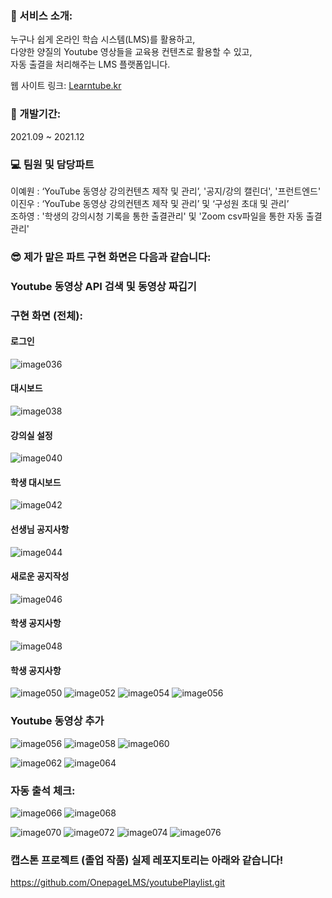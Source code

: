 ### 🎤 서비스 소개:
누구나 쉽게 온라인 학습 시스템(LMS)를 활용하고, <br/>
다양한 양질의 Youtube 영상들을 교육용 컨텐츠로 활용할 수 있고, <br/>
자동 출결을 처리해주는 LMS 플랫폼입니다. 

웹 사이트 링크: <a href="https://learntube.kr/login/signin"> Learntube.kr </a>

### 📅 개발기간:
<p> 2021.09 ~ 2021.12 </p>

### 💻 팀원 및 담당파트
이예원 : ‘YouTube 동영상 강의컨텐츠 제작 및 관리’, '공지/강의 캘린더', '프런트엔드' <br/>
이진우 : ‘YouTube 동영상 강의컨텐츠 제작 및 관리’ 및 ‘구성원 초대 및 관리’<br/>
조하영 : '학생의 강의시청 기록을 통한 출결관리' 및 'Zoom csv파일을 통한 자동 출결관리' <br/>

### 😎  제가 맡은 파트 구현 화면은 다음과 같습니다:
<p> </p>

### Youtube 동영상 API 검색 및 동영상 짜깁기

### 구현 화면 (전체):

#### 로그인
![image036](https://user-images.githubusercontent.com/49421143/159110158-0990e816-7cd7-4dff-8fdf-30929a67db06.png)

#### 대시보드
![image038](https://user-images.githubusercontent.com/49421143/159110160-305e0685-d299-4e16-b068-8ab389f45efc.png)

#### 강의실 설정
![image040](https://user-images.githubusercontent.com/49421143/159110161-acc95e82-42c5-4261-b1a2-5f7fbb29d0ec.png)

#### 학생 대시보드
![image042](https://user-images.githubusercontent.com/49421143/159110163-43068d34-feaf-486b-a637-b508e475d23c.png)

#### 선생님 공지사항
![image044](https://user-images.githubusercontent.com/49421143/159110164-dce12d48-9a06-45c9-a646-4de700ebdb9e.png)

#### 새로운 공지작성
![image046](https://user-images.githubusercontent.com/49421143/159110165-7d5771ec-b31f-449c-8eaf-fda429e5805f.png)

#### 학생 공지사항
![image048](https://user-images.githubusercontent.com/49421143/159110166-a8e69176-a0cd-48c0-8d63-a2a7d0a67a8f.png)

#### 학생 공지사항
![image050](https://user-images.githubusercontent.com/49421143/159110167-914c5649-cd20-4656-885c-fac5a280232c.png)
![image052](https://user-images.githubusercontent.com/49421143/159110168-709c3ac9-c32e-44dd-8a7a-357cf7305b77.png)
![image054](https://user-images.githubusercontent.com/49421143/159110169-4c38adad-77ec-42bf-90e2-23d75541df66.png)
![image056](https://user-images.githubusercontent.com/49421143/159110170-7ea61f4b-9762-4b73-adb0-68053aec46e2.png)

### Youtube 동영상 추가 
![image056](https://user-images.githubusercontent.com/49421143/159110170-7ea61f4b-9762-4b73-adb0-68053aec46e2.png)
![image058](https://user-images.githubusercontent.com/49421143/159110173-69c99255-2741-450d-8f72-781bcb307e26.png)
![image060](https://user-images.githubusercontent.com/49421143/159110175-ef38756c-57cb-4ad5-a920-f6eddbefc43c.png)


![image062](https://user-images.githubusercontent.com/49421143/159110176-f2b7462a-3d7e-4215-aca6-47308925bce2.png)
![image064](https://user-images.githubusercontent.com/49421143/159110177-c197c7d0-a7a2-43e0-b935-c099bf3d0247.png)

### 자동 출석 체크:
![image066](https://user-images.githubusercontent.com/49421143/159110179-cdf89078-09dd-4e8f-97bf-cc055c8df1e1.png)
![image068](https://user-images.githubusercontent.com/49421143/159110180-304749d9-7a69-41c5-81c5-1bd96db6161b.png)

![image070](https://user-images.githubusercontent.com/49421143/159110181-29b44cd6-c909-4b2e-9f2b-edec78812028.png)
![image072](https://user-images.githubusercontent.com/49421143/159110182-7c8ce991-b1ff-4038-837b-00006382ecb7.png)
![image074](https://user-images.githubusercontent.com/49421143/159110183-45a939e2-8a0f-4f1b-8b3b-1b93018bc59f.png)
![image076](https://user-images.githubusercontent.com/49421143/159110185-c15e7baf-ec8e-4e89-b926-a2abf06e627a.png)

### 캡스톤 프로젝트 (졸업 작품) 실제 레포지토리는 아래와 같습니다!

https://github.com/OnepageLMS/youtubePlaylist.git


